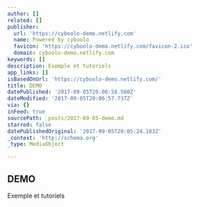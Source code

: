 ```yaml
---
author: []
related: []
publisher:
  url: 'https://cyboolo-demo.netlify.com'
  name: Powered by cyboolo
  favicon: 'https://cyboolo-demo.netlify.com/favicon-2.ico'
  domain: cyboolo-demo.netlify.com
keywords: []
description: Exemple et tutoriels
app_links: []
isBasedOnUrl: 'https://cyboolo-demo.netlify.com/'
title: DEMO
datePublished: '2017-09-05T20:06:58.560Z'
dateModified: '2017-09-05T20:06:57.737Z'
via: {}
inFeed: true
sourcePath: _posts/2017-09-05-demo.md
starred: false
datePublishedOriginal: '2017-09-05T20:05:24.183Z'
_context: 'http://schema.org'
_type: MediaObject

---
```

<article style=""><h1>DEMO</h1><p>Exemple et tutoriels</p></article>